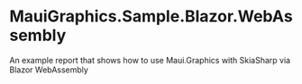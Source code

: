 # MauiGraphics.Sample.Blazor.WebAssembly
An example report that shows how to use Maui.Graphics with SkiaSharp via Blazor WebAssembly
